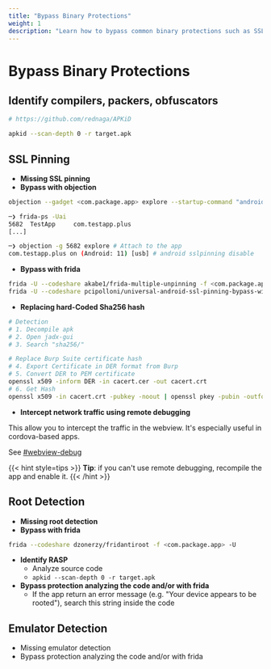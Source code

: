 ```yaml
---
title: "Bypass Binary Protections"
weight: 1
description: "Learn how to bypass common binary protections such as SSL pinning, root detection, and emulator detection. This guide covers identification techniques and practical methods using tools like Frida and Objection."
---
```


# Bypass Binary Protections

## Identify compilers, packers, obfuscators

```sh
# https://github.com/rednaga/APKiD

apkid --scan-depth 0 -r target.apk
```

## SSL Pinning

* **Missing SSL pinning**
* **Bypass with objection**

```sh
objection --gadget <com.package.app> explore --startup-command "android sslpinning disable"
```

```sh
─❯ frida-ps -Uai
5682  TestApp     com.testapp.plus
[...]

─❯ objection -g 5682 explore # Attach to the app
com.testapp.plus on (Android: 11) [usb] # android sslpinning disable
```

* **Bypass with frida**

```sh
frida -U --codeshare akabe1/frida-multiple-unpinning -f <com.package.app>
frida -U --codeshare pcipolloni/universal-android-ssl-pinning-bypass-with-frida -f <com.package.app>
```

* **Replacing hard-Coded Sha256 hash**

```sh
# Detection
# 1. Decompile apk
# 2. Open jadx-gui
# 3. Search "sha256/"

# Replace Burp Suite certificate hash
# 4. Export Certificate in DER format from Burp
# 5. Convert DER to PEM certificate
openssl x509 -inform DER -in cacert.cer -out cacert.crt
# 6. Get Hash
openssl x509 -in cacert.crt -pubkey -noout | openssl pkey -pubin -outform der | openssl dgst -sha256 -binary | openssl enc -base64
```

* **Intercept network traffic using remote debugging**

This allow you to intercept the traffic in the webview. It's especially useful in cordova-based apps.&#x20;

See [#webview-debug](security-misconfiguration.md#webview-debug "mention")

{{< hint style=tips >}}
**Tip**: if you can't use remote debugging, recompile the app and enable it.
{{< /hint >}}

## Root Detection
* **Missing root detection**
* **Bypass with frida**

```sh
frida --codeshare dzonerzy/fridantiroot -f <com.package.app> -U
```

* **Identify RASP**
  * Analyze source code
  * `apkid --scan-depth 0 -r target.apk`
* **Bypass protection analyzing the code and/or with frida**
  * If the app return an error message (e.g. "Your device appears to be rooted"), search this string inside the code

## Emulator Detection

* Missing emulator detection
* Bypass protection analyzing the code and/or with frida
